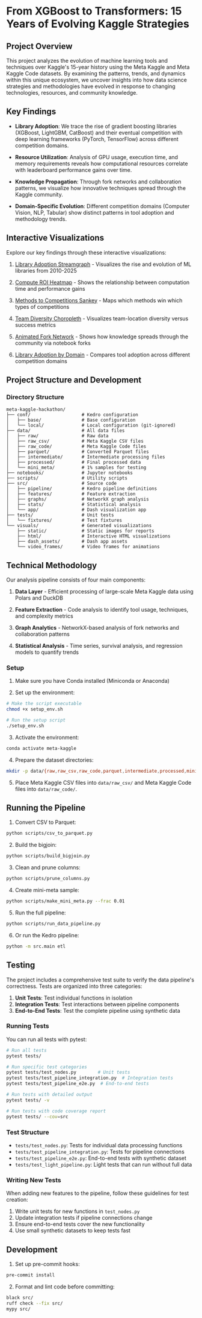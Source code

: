 # From XGBoost to Transformers: 15 Years of Evolving Kaggle Strategies

## Project Overview

This project analyzes the evolution of machine learning tools and techniques over Kaggle's 15-year history using the Meta Kaggle and Meta Kaggle Code datasets. By examining the patterns, trends, and dynamics within this unique ecosystem, we uncover insights into how data science strategies and methodologies have evolved in response to changing technologies, resources, and community knowledge.

## Key Findings

- **Library Adoption**: We trace the rise of gradient boosting libraries (XGBoost, LightGBM, CatBoost) and their eventual competition with deep learning frameworks (PyTorch, TensorFlow) across different competition domains.
  
- **Resource Utilization**: Analysis of GPU usage, execution time, and memory requirements reveals how computational resources correlate with leaderboard performance gains over time.

- **Knowledge Propagation**: Through fork networks and collaboration patterns, we visualize how innovative techniques spread through the Kaggle community.

- **Domain-Specific Evolution**: Different competition domains (Computer Vision, NLP, Tabular) show distinct patterns in tool adoption and methodology trends.

## Interactive Visualizations

Explore our key findings through these interactive visualizations:

1. [Library Adoption Streamgraph](sample/1_streamgraph_library_adoption.html) - Visualizes the rise and evolution of ML libraries from 2010-2025

2. [Compute ROI Heatmap](sample/2_heatmap_compute_roi.html) - Shows the relationship between computation time and performance gains

3. [Methods to Competitions Sankey](sample/3_sankey_methods_competitions.html) - Maps which methods win which types of competitions

4. [Team Diversity Choropleth](sample/4_choropleth_team_diversity.html) - Visualizes team-location diversity versus success metrics

5. [Animated Fork Network](sample/5_animated_fork_network.html) - Shows how knowledge spreads through the community via notebook forks

6. [Library Adoption by Domain](sample/6_library_adoption_by_domain.html) - Compares tool adoption across different competition domains

## Project Structure and Development

### Directory Structure

```
meta-kaggle-hackathon/
├── conf/                   # Kedro configuration
│   ├── base/               # Base configuration
│   └── local/              # Local configuration (git-ignored)
├── data/                   # All data files
│   ├── raw/                # Raw data
│   ├── raw_csv/            # Meta Kaggle CSV files
│   ├── raw_code/           # Meta Kaggle Code files
│   ├── parquet/            # Converted Parquet files
│   ├── intermediate/       # Intermediate processing files
│   ├── processed/          # Final processed data
│   └── mini_meta/          # 1% samples for testing
├── notebooks/              # Jupyter notebooks
├── scripts/                # Utility scripts
├── src/                    # Source code
│   ├── pipeline/           # Kedro pipeline definitions
│   ├── features/           # Feature extraction
│   ├── graphs/             # NetworkX graph analysis
│   ├── stats/              # Statistical analysis
│   └── app/                # Dash visualization app
├── tests/                  # Unit tests
│   └── fixtures/           # Test fixtures
└── visuals/                # Generated visualizations
    ├── static/             # Static images for reports
    ├── html/               # Interactive HTML visualizations
    ├── dash_assets/        # Dash app assets
    └── video_frames/       # Video frames for animations
```

## Technical Methodology

Our analysis pipeline consists of four main components:

1. **Data Layer** - Efficient processing of large-scale Meta Kaggle data using Polars and DuckDB

2. **Feature Extraction** - Code analysis to identify tool usage, techniques, and complexity metrics

3. **Graph Analytics** - NetworkX-based analysis of fork networks and collaboration patterns

4. **Statistical Analysis** - Time series, survival analysis, and regression models to quantify trends

### Setup

1. Make sure you have Conda installed (Miniconda or Anaconda)

2. Set up the environment:

```bash
# Make the script executable
chmod +x setup_env.sh

# Run the setup script
./setup_env.sh
```

3. Activate the environment:

```bash
conda activate meta-kaggle
```

4. Prepare the dataset directories:

```bash
mkdir -p data/{raw,raw_csv,raw_code,parquet,intermediate,processed,mini_meta}
```

5. Place Meta Kaggle CSV files into `data/raw_csv/` and Meta Kaggle Code files into `data/raw_code/`.

## Running the Pipeline

1. Convert CSV to Parquet:

```bash
python scripts/csv_to_parquet.py
```

2. Build the bigjoin:

```bash
python scripts/build_bigjoin.py
```

3. Clean and prune columns:

```bash
python scripts/prune_columns.py
```

4. Create mini-meta sample:

```bash
python scripts/make_mini_meta.py --frac 0.01
```

5. Run the full pipeline:

```bash
python scripts/run_data_pipeline.py
```

6. Or run the Kedro pipeline:

```bash
python -m src.main etl
```

## Testing

The project includes a comprehensive test suite to verify the data pipeline's correctness. Tests are organized into three categories:

1. **Unit Tests**: Test individual functions in isolation
2. **Integration Tests**: Test interactions between pipeline components
3. **End-to-End Tests**: Test the complete pipeline using synthetic data

### Running Tests

You can run all tests with pytest:

```bash
# Run all tests
pytest tests/

# Run specific test categories
pytest tests/test_nodes.py        # Unit tests
pytest tests/test_pipeline_integration.py  # Integration tests
pytest tests/test_pipeline_e2e.py  # End-to-end tests

# Run tests with detailed output
pytest tests/ -v

# Run tests with code coverage report
pytest tests/ --cov=src
```

### Test Structure

- `tests/test_nodes.py`: Tests for individual data processing functions
- `tests/test_pipeline_integration.py`: Tests for pipeline connections
- `tests/test_pipeline_e2e.py`: End-to-end tests with synthetic dataset
- `tests/test_light_pipeline.py`: Light tests that can run without full data

### Writing New Tests

When adding new features to the pipeline, follow these guidelines for test creation:

1. Write unit tests for new functions in `test_nodes.py`
2. Update integration tests if pipeline connections change
3. Ensure end-to-end tests cover the new functionality
4. Use small synthetic datasets to keep tests fast

## Development

1. Set up pre-commit hooks:

```bash
pre-commit install
```

2. Format and lint code before committing:

```bash
black src/
ruff check --fix src/
mypy src/
```
